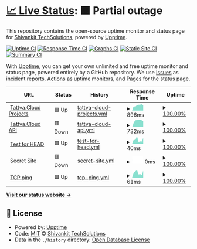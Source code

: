 # [📈 Live Status](https://status.tattva.cloud): <!--live status--> **🟧 Partial outage**

This repository contains the open-source uptime monitor and status page for [Shivankit TechSolutions](http://www.shivankit.com), powered by [Upptime](https://github.com/upptime/upptime).

[![Uptime CI](https://github.com/shivankittech/status-tattva-cloud/workflows/Uptime%20CI/badge.svg)](https://github.com/upptime/upptime/actions?query=workflow%3A%22Uptime+CI%22)
[![Response Time CI](https://github.com/shivankittech/status-tattva-cloud/workflows/Response%20Time%20CI/badge.svg)](https://github.com/upptime/upptime/actions?query=workflow%3A%22Response+Time+CI%22)
[![Graphs CI](https://github.com/shivankittech/status-tattva-cloud/workflows/Graphs%20CI/badge.svg)](https://github.com/upptime/upptime/actions?query=workflow%3A%22Graphs+CI%22)
[![Static Site CI](https://github.com/shivankittech/status-tattva-cloud/workflows/Static%20Site%20CI/badge.svg)](https://github.com/upptime/upptime/actions?query=workflow%3A%22Static+Site+CI%22)
[![Summary CI](https://github.com/shivankittech/status-tattva-cloud/workflows/Summary%20CI/badge.svg)](https://github.com/upptime/upptime/actions?query=workflow%3A%22Summary+CI%22)

With [Upptime](https://upptime.js.org), you can get your own unlimited and free uptime monitor and status page, powered entirely by a GitHub repository. We use [Issues](https://github.com/shivankittech/status-tattva-cloud/issues) as incident reports, [Actions](https://github.com/shivankittech/status-tattva-cloud/actions) as uptime monitors, and [Pages](https://status.tattva.cloud) for the status page.

<!--start: status pages-->
<!-- This summary is generated by Upptime (https://github.com/upptime/upptime) -->
<!-- Do not edit this manually, your changes will be overwritten -->
<!-- prettier-ignore -->
| URL | Status | History | Response Time | Uptime |
| --- | ------ | ------- | ------------- | ------ |
| <img alt="" src="https://favicons.githubusercontent.com/projects.tattva.cloud" height="13"> [Tattva.Cloud Projects](https://projects.tattva.cloud) | 🟩 Up | [tattva-cloud-projects.yml](https://github.com/shivankittech/status-tattva-cloud/commits/HEAD/history/tattva-cloud-projects.yml) | <details><summary><img alt="Response time graph" src="./graphs/tattva-cloud-projects/response-time-week.png" height="20"> 896ms</summary><br><a href="https://status.tattva.cloud/history/tattva-cloud-projects"><img alt="Response time 830" src="https://img.shields.io/endpoint?url=https%3A%2F%2Fraw.githubusercontent.com%2Fshivankittech%2Fstatus-tattva-cloud%2FHEAD%2Fapi%2Ftattva-cloud-projects%2Fresponse-time.json"></a><br><a href="https://status.tattva.cloud/history/tattva-cloud-projects"><img alt="24-hour response time 1008" src="https://img.shields.io/endpoint?url=https%3A%2F%2Fraw.githubusercontent.com%2Fshivankittech%2Fstatus-tattva-cloud%2FHEAD%2Fapi%2Ftattva-cloud-projects%2Fresponse-time-day.json"></a><br><a href="https://status.tattva.cloud/history/tattva-cloud-projects"><img alt="7-day response time 896" src="https://img.shields.io/endpoint?url=https%3A%2F%2Fraw.githubusercontent.com%2Fshivankittech%2Fstatus-tattva-cloud%2FHEAD%2Fapi%2Ftattva-cloud-projects%2Fresponse-time-week.json"></a><br><a href="https://status.tattva.cloud/history/tattva-cloud-projects"><img alt="30-day response time 830" src="https://img.shields.io/endpoint?url=https%3A%2F%2Fraw.githubusercontent.com%2Fshivankittech%2Fstatus-tattva-cloud%2FHEAD%2Fapi%2Ftattva-cloud-projects%2Fresponse-time-month.json"></a><br><a href="https://status.tattva.cloud/history/tattva-cloud-projects"><img alt="1-year response time 830" src="https://img.shields.io/endpoint?url=https%3A%2F%2Fraw.githubusercontent.com%2Fshivankittech%2Fstatus-tattva-cloud%2FHEAD%2Fapi%2Ftattva-cloud-projects%2Fresponse-time-year.json"></a></details> | <details><summary><a href="https://status.tattva.cloud/history/tattva-cloud-projects">100.00%</a></summary><a href="https://status.tattva.cloud/history/tattva-cloud-projects"><img alt="All-time uptime 100.00%" src="https://img.shields.io/endpoint?url=https%3A%2F%2Fraw.githubusercontent.com%2Fshivankittech%2Fstatus-tattva-cloud%2FHEAD%2Fapi%2Ftattva-cloud-projects%2Fuptime.json"></a><br><a href="https://status.tattva.cloud/history/tattva-cloud-projects"><img alt="24-hour uptime 100.00%" src="https://img.shields.io/endpoint?url=https%3A%2F%2Fraw.githubusercontent.com%2Fshivankittech%2Fstatus-tattva-cloud%2FHEAD%2Fapi%2Ftattva-cloud-projects%2Fuptime-day.json"></a><br><a href="https://status.tattva.cloud/history/tattva-cloud-projects"><img alt="7-day uptime 100.00%" src="https://img.shields.io/endpoint?url=https%3A%2F%2Fraw.githubusercontent.com%2Fshivankittech%2Fstatus-tattva-cloud%2FHEAD%2Fapi%2Ftattva-cloud-projects%2Fuptime-week.json"></a><br><a href="https://status.tattva.cloud/history/tattva-cloud-projects"><img alt="30-day uptime 100.00%" src="https://img.shields.io/endpoint?url=https%3A%2F%2Fraw.githubusercontent.com%2Fshivankittech%2Fstatus-tattva-cloud%2FHEAD%2Fapi%2Ftattva-cloud-projects%2Fuptime-month.json"></a><br><a href="https://status.tattva.cloud/history/tattva-cloud-projects"><img alt="1-year uptime 100.00%" src="https://img.shields.io/endpoint?url=https%3A%2F%2Fraw.githubusercontent.com%2Fshivankittech%2Fstatus-tattva-cloud%2FHEAD%2Fapi%2Ftattva-cloud-projects%2Fuptime-year.json"></a></details>
| <img alt="" src="https://favicons.githubusercontent.com/api.tattva.cloud" height="13"> [Tattva.Cloud API](https://api.tattva.cloud) | 🟥 Down | [tattva-cloud-api.yml](https://github.com/shivankittech/status-tattva-cloud/commits/HEAD/history/tattva-cloud-api.yml) | <details><summary><img alt="Response time graph" src="./graphs/tattva-cloud-api/response-time-week.png" height="20"> 732ms</summary><br><a href="https://status.tattva.cloud/history/tattva-cloud-api"><img alt="Response time 732" src="https://img.shields.io/endpoint?url=https%3A%2F%2Fraw.githubusercontent.com%2Fshivankittech%2Fstatus-tattva-cloud%2FHEAD%2Fapi%2Ftattva-cloud-api%2Fresponse-time.json"></a><br><a href="https://status.tattva.cloud/history/tattva-cloud-api"><img alt="24-hour response time 793" src="https://img.shields.io/endpoint?url=https%3A%2F%2Fraw.githubusercontent.com%2Fshivankittech%2Fstatus-tattva-cloud%2FHEAD%2Fapi%2Ftattva-cloud-api%2Fresponse-time-day.json"></a><br><a href="https://status.tattva.cloud/history/tattva-cloud-api"><img alt="7-day response time 732" src="https://img.shields.io/endpoint?url=https%3A%2F%2Fraw.githubusercontent.com%2Fshivankittech%2Fstatus-tattva-cloud%2FHEAD%2Fapi%2Ftattva-cloud-api%2Fresponse-time-week.json"></a><br><a href="https://status.tattva.cloud/history/tattva-cloud-api"><img alt="30-day response time 732" src="https://img.shields.io/endpoint?url=https%3A%2F%2Fraw.githubusercontent.com%2Fshivankittech%2Fstatus-tattva-cloud%2FHEAD%2Fapi%2Ftattva-cloud-api%2Fresponse-time-month.json"></a><br><a href="https://status.tattva.cloud/history/tattva-cloud-api"><img alt="1-year response time 732" src="https://img.shields.io/endpoint?url=https%3A%2F%2Fraw.githubusercontent.com%2Fshivankittech%2Fstatus-tattva-cloud%2FHEAD%2Fapi%2Ftattva-cloud-api%2Fresponse-time-year.json"></a></details> | <details><summary><a href="https://status.tattva.cloud/history/tattva-cloud-api">100.00%</a></summary><a href="https://status.tattva.cloud/history/tattva-cloud-api"><img alt="All-time uptime 100.00%" src="https://img.shields.io/endpoint?url=https%3A%2F%2Fraw.githubusercontent.com%2Fshivankittech%2Fstatus-tattva-cloud%2FHEAD%2Fapi%2Ftattva-cloud-api%2Fuptime.json"></a><br><a href="https://status.tattva.cloud/history/tattva-cloud-api"><img alt="24-hour uptime 100.00%" src="https://img.shields.io/endpoint?url=https%3A%2F%2Fraw.githubusercontent.com%2Fshivankittech%2Fstatus-tattva-cloud%2FHEAD%2Fapi%2Ftattva-cloud-api%2Fuptime-day.json"></a><br><a href="https://status.tattva.cloud/history/tattva-cloud-api"><img alt="7-day uptime 100.00%" src="https://img.shields.io/endpoint?url=https%3A%2F%2Fraw.githubusercontent.com%2Fshivankittech%2Fstatus-tattva-cloud%2FHEAD%2Fapi%2Ftattva-cloud-api%2Fuptime-week.json"></a><br><a href="https://status.tattva.cloud/history/tattva-cloud-api"><img alt="30-day uptime 100.00%" src="https://img.shields.io/endpoint?url=https%3A%2F%2Fraw.githubusercontent.com%2Fshivankittech%2Fstatus-tattva-cloud%2FHEAD%2Fapi%2Ftattva-cloud-api%2Fuptime-month.json"></a><br><a href="https://status.tattva.cloud/history/tattva-cloud-api"><img alt="1-year uptime 100.00%" src="https://img.shields.io/endpoint?url=https%3A%2F%2Fraw.githubusercontent.com%2Fshivankittech%2Fstatus-tattva-cloud%2FHEAD%2Fapi%2Ftattva-cloud-api%2Fuptime-year.json"></a></details>
| <img alt="" src="https://favicons.githubusercontent.com/www.google.com" height="13"> [Test for HEAD](https://www.google.com) | 🟩 Up | [test-for-head.yml](https://github.com/shivankittech/status-tattva-cloud/commits/HEAD/history/test-for-head.yml) | <details><summary><img alt="Response time graph" src="./graphs/test-for-head/response-time-week.png" height="20"> 40ms</summary><br><a href="https://status.tattva.cloud/history/test-for-head"><img alt="Response time 45" src="https://img.shields.io/endpoint?url=https%3A%2F%2Fraw.githubusercontent.com%2Fshivankittech%2Fstatus-tattva-cloud%2FHEAD%2Fapi%2Ftest-for-head%2Fresponse-time.json"></a><br><a href="https://status.tattva.cloud/history/test-for-head"><img alt="24-hour response time 20" src="https://img.shields.io/endpoint?url=https%3A%2F%2Fraw.githubusercontent.com%2Fshivankittech%2Fstatus-tattva-cloud%2FHEAD%2Fapi%2Ftest-for-head%2Fresponse-time-day.json"></a><br><a href="https://status.tattva.cloud/history/test-for-head"><img alt="7-day response time 40" src="https://img.shields.io/endpoint?url=https%3A%2F%2Fraw.githubusercontent.com%2Fshivankittech%2Fstatus-tattva-cloud%2FHEAD%2Fapi%2Ftest-for-head%2Fresponse-time-week.json"></a><br><a href="https://status.tattva.cloud/history/test-for-head"><img alt="30-day response time 45" src="https://img.shields.io/endpoint?url=https%3A%2F%2Fraw.githubusercontent.com%2Fshivankittech%2Fstatus-tattva-cloud%2FHEAD%2Fapi%2Ftest-for-head%2Fresponse-time-month.json"></a><br><a href="https://status.tattva.cloud/history/test-for-head"><img alt="1-year response time 45" src="https://img.shields.io/endpoint?url=https%3A%2F%2Fraw.githubusercontent.com%2Fshivankittech%2Fstatus-tattva-cloud%2FHEAD%2Fapi%2Ftest-for-head%2Fresponse-time-year.json"></a></details> | <details><summary><a href="https://status.tattva.cloud/history/test-for-head">100.00%</a></summary><a href="https://status.tattva.cloud/history/test-for-head"><img alt="All-time uptime 100.00%" src="https://img.shields.io/endpoint?url=https%3A%2F%2Fraw.githubusercontent.com%2Fshivankittech%2Fstatus-tattva-cloud%2FHEAD%2Fapi%2Ftest-for-head%2Fuptime.json"></a><br><a href="https://status.tattva.cloud/history/test-for-head"><img alt="24-hour uptime 100.00%" src="https://img.shields.io/endpoint?url=https%3A%2F%2Fraw.githubusercontent.com%2Fshivankittech%2Fstatus-tattva-cloud%2FHEAD%2Fapi%2Ftest-for-head%2Fuptime-day.json"></a><br><a href="https://status.tattva.cloud/history/test-for-head"><img alt="7-day uptime 100.00%" src="https://img.shields.io/endpoint?url=https%3A%2F%2Fraw.githubusercontent.com%2Fshivankittech%2Fstatus-tattva-cloud%2FHEAD%2Fapi%2Ftest-for-head%2Fuptime-week.json"></a><br><a href="https://status.tattva.cloud/history/test-for-head"><img alt="30-day uptime 100.00%" src="https://img.shields.io/endpoint?url=https%3A%2F%2Fraw.githubusercontent.com%2Fshivankittech%2Fstatus-tattva-cloud%2FHEAD%2Fapi%2Ftest-for-head%2Fuptime-month.json"></a><br><a href="https://status.tattva.cloud/history/test-for-head"><img alt="1-year uptime 100.00%" src="https://img.shields.io/endpoint?url=https%3A%2F%2Fraw.githubusercontent.com%2Fshivankittech%2Fstatus-tattva-cloud%2FHEAD%2Fapi%2Ftest-for-head%2Fuptime-year.json"></a></details>
| <img alt="" src="https://favicons.githubusercontent.com/null" height="13"> Secret Site | 🟥 Down | [secret-site.yml](https://github.com/shivankittech/status-tattva-cloud/commits/HEAD/history/secret-site.yml) | <details><summary><img alt="Response time graph" src="./graphs/secret-site/response-time-week.png" height="20"> 0ms</summary><br><a href="https://status.tattva.cloud/history/secret-site"><img alt="Response time 0" src="https://img.shields.io/endpoint?url=https%3A%2F%2Fraw.githubusercontent.com%2Fshivankittech%2Fstatus-tattva-cloud%2FHEAD%2Fapi%2Fsecret-site%2Fresponse-time.json"></a><br><a href="https://status.tattva.cloud/history/secret-site"><img alt="24-hour response time 0" src="https://img.shields.io/endpoint?url=https%3A%2F%2Fraw.githubusercontent.com%2Fshivankittech%2Fstatus-tattva-cloud%2FHEAD%2Fapi%2Fsecret-site%2Fresponse-time-day.json"></a><br><a href="https://status.tattva.cloud/history/secret-site"><img alt="7-day response time 0" src="https://img.shields.io/endpoint?url=https%3A%2F%2Fraw.githubusercontent.com%2Fshivankittech%2Fstatus-tattva-cloud%2FHEAD%2Fapi%2Fsecret-site%2Fresponse-time-week.json"></a><br><a href="https://status.tattva.cloud/history/secret-site"><img alt="30-day response time 0" src="https://img.shields.io/endpoint?url=https%3A%2F%2Fraw.githubusercontent.com%2Fshivankittech%2Fstatus-tattva-cloud%2FHEAD%2Fapi%2Fsecret-site%2Fresponse-time-month.json"></a><br><a href="https://status.tattva.cloud/history/secret-site"><img alt="1-year response time 0" src="https://img.shields.io/endpoint?url=https%3A%2F%2Fraw.githubusercontent.com%2Fshivankittech%2Fstatus-tattva-cloud%2FHEAD%2Fapi%2Fsecret-site%2Fresponse-time-year.json"></a></details> | <details><summary><a href="https://status.tattva.cloud/history/secret-site">100.00%</a></summary><a href="https://status.tattva.cloud/history/secret-site"><img alt="All-time uptime 100.00%" src="https://img.shields.io/endpoint?url=https%3A%2F%2Fraw.githubusercontent.com%2Fshivankittech%2Fstatus-tattva-cloud%2FHEAD%2Fapi%2Fsecret-site%2Fuptime.json"></a><br><a href="https://status.tattva.cloud/history/secret-site"><img alt="24-hour uptime 100.00%" src="https://img.shields.io/endpoint?url=https%3A%2F%2Fraw.githubusercontent.com%2Fshivankittech%2Fstatus-tattva-cloud%2FHEAD%2Fapi%2Fsecret-site%2Fuptime-day.json"></a><br><a href="https://status.tattva.cloud/history/secret-site"><img alt="7-day uptime 100.00%" src="https://img.shields.io/endpoint?url=https%3A%2F%2Fraw.githubusercontent.com%2Fshivankittech%2Fstatus-tattva-cloud%2FHEAD%2Fapi%2Fsecret-site%2Fuptime-week.json"></a><br><a href="https://status.tattva.cloud/history/secret-site"><img alt="30-day uptime 100.00%" src="https://img.shields.io/endpoint?url=https%3A%2F%2Fraw.githubusercontent.com%2Fshivankittech%2Fstatus-tattva-cloud%2FHEAD%2Fapi%2Fsecret-site%2Fuptime-month.json"></a><br><a href="https://status.tattva.cloud/history/secret-site"><img alt="1-year uptime 100.00%" src="https://img.shields.io/endpoint?url=https%3A%2F%2Fraw.githubusercontent.com%2Fshivankittech%2Fstatus-tattva-cloud%2FHEAD%2Fapi%2Fsecret-site%2Fuptime-year.json"></a></details>
| <img alt="" src="https://favicons.githubusercontent.com/null" height="13"> [TCP ping](1.1.1.1) | 🟩 Up | [tcp-ping.yml](https://github.com/shivankittech/status-tattva-cloud/commits/HEAD/history/tcp-ping.yml) | <details><summary><img alt="Response time graph" src="./graphs/tcp-ping/response-time-week.png" height="20"> 61ms</summary><br><a href="https://status.tattva.cloud/history/tcp-ping"><img alt="Response time 68" src="https://img.shields.io/endpoint?url=https%3A%2F%2Fraw.githubusercontent.com%2Fshivankittech%2Fstatus-tattva-cloud%2FHEAD%2Fapi%2Ftcp-ping%2Fresponse-time.json"></a><br><a href="https://status.tattva.cloud/history/tcp-ping"><img alt="24-hour response time 35" src="https://img.shields.io/endpoint?url=https%3A%2F%2Fraw.githubusercontent.com%2Fshivankittech%2Fstatus-tattva-cloud%2FHEAD%2Fapi%2Ftcp-ping%2Fresponse-time-day.json"></a><br><a href="https://status.tattva.cloud/history/tcp-ping"><img alt="7-day response time 61" src="https://img.shields.io/endpoint?url=https%3A%2F%2Fraw.githubusercontent.com%2Fshivankittech%2Fstatus-tattva-cloud%2FHEAD%2Fapi%2Ftcp-ping%2Fresponse-time-week.json"></a><br><a href="https://status.tattva.cloud/history/tcp-ping"><img alt="30-day response time 68" src="https://img.shields.io/endpoint?url=https%3A%2F%2Fraw.githubusercontent.com%2Fshivankittech%2Fstatus-tattva-cloud%2FHEAD%2Fapi%2Ftcp-ping%2Fresponse-time-month.json"></a><br><a href="https://status.tattva.cloud/history/tcp-ping"><img alt="1-year response time 68" src="https://img.shields.io/endpoint?url=https%3A%2F%2Fraw.githubusercontent.com%2Fshivankittech%2Fstatus-tattva-cloud%2FHEAD%2Fapi%2Ftcp-ping%2Fresponse-time-year.json"></a></details> | <details><summary><a href="https://status.tattva.cloud/history/tcp-ping">100.00%</a></summary><a href="https://status.tattva.cloud/history/tcp-ping"><img alt="All-time uptime 100.00%" src="https://img.shields.io/endpoint?url=https%3A%2F%2Fraw.githubusercontent.com%2Fshivankittech%2Fstatus-tattva-cloud%2FHEAD%2Fapi%2Ftcp-ping%2Fuptime.json"></a><br><a href="https://status.tattva.cloud/history/tcp-ping"><img alt="24-hour uptime 100.00%" src="https://img.shields.io/endpoint?url=https%3A%2F%2Fraw.githubusercontent.com%2Fshivankittech%2Fstatus-tattva-cloud%2FHEAD%2Fapi%2Ftcp-ping%2Fuptime-day.json"></a><br><a href="https://status.tattva.cloud/history/tcp-ping"><img alt="7-day uptime 100.00%" src="https://img.shields.io/endpoint?url=https%3A%2F%2Fraw.githubusercontent.com%2Fshivankittech%2Fstatus-tattva-cloud%2FHEAD%2Fapi%2Ftcp-ping%2Fuptime-week.json"></a><br><a href="https://status.tattva.cloud/history/tcp-ping"><img alt="30-day uptime 100.00%" src="https://img.shields.io/endpoint?url=https%3A%2F%2Fraw.githubusercontent.com%2Fshivankittech%2Fstatus-tattva-cloud%2FHEAD%2Fapi%2Ftcp-ping%2Fuptime-month.json"></a><br><a href="https://status.tattva.cloud/history/tcp-ping"><img alt="1-year uptime 100.00%" src="https://img.shields.io/endpoint?url=https%3A%2F%2Fraw.githubusercontent.com%2Fshivankittech%2Fstatus-tattva-cloud%2FHEAD%2Fapi%2Ftcp-ping%2Fuptime-year.json"></a></details>

<!--end: status pages-->

[**Visit our status website →**](https://status.tattva.cloud)

## 📄 License

- Powered by: [Upptime](https://github.com/upptime/upptime)
- Code: [MIT](./LICENSE) © [Shivankit TechSolutions](http://www.shivankit.com)
- Data in the `./history` directory: [Open Database License](https://opendatacommons.org/licenses/odbl/1-0/)
